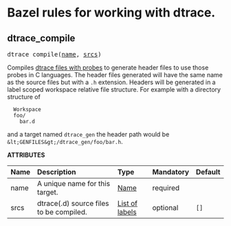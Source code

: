 <!-- Generated with Stardoc: http://skydoc.bazel.build -->

# Bazel rules for working with dtrace.

<a id="dtrace_compile"></a>

## dtrace_compile

<pre>
dtrace_compile(<a href="#dtrace_compile-name">name</a>, <a href="#dtrace_compile-srcs">srcs</a>)
</pre>


Compiles
[dtrace files with probes](https://www.ibm.com/developerworks/aix/library/au-dtraceprobes.html)
to generate header files to use those probes in C languages. The header files
generated will have the same name as the source files but with a `.h`
extension. Headers will be generated in a label scoped workspace relative file
structure. For example with a directory structure of

```
  Workspace
  foo/
    bar.d
```
and a target named `dtrace_gen` the header path would be
`&lt;GENFILES&gt;/dtrace_gen/foo/bar.h`.


**ATTRIBUTES**


| Name  | Description | Type | Mandatory | Default |
| :------------- | :------------- | :------------- | :------------- | :------------- |
| <a id="dtrace_compile-name"></a>name |  A unique name for this target.   | <a href="https://bazel.build/concepts/labels#target-names">Name</a> | required |  |
| <a id="dtrace_compile-srcs"></a>srcs |  dtrace(.d) source files to be compiled.   | <a href="https://bazel.build/concepts/labels">List of labels</a> | optional | <code>[]</code> |


